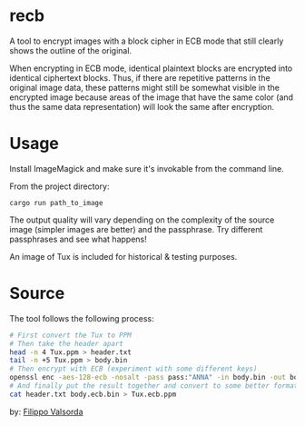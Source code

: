 # recb
 A tool to encrypt images with a block cipher in ECB mode that still clearly shows the outline of the original. 
 
 When encrypting in ECB mode, identical plaintext blocks are encrypted into identical ciphertext blocks. Thus, if there are repetitive patterns in the original image data, these patterns might still be somewhat visible in the encrypted image because areas of the image that have the same color (and thus the same data representation) will look the same after encryption.

# Usage
 Install ImageMagick and make sure it's invokable from the command line.

 From the project directory:
 ```
 cargo run path_to_image
 ```
 The output quality will vary depending on the complexity of the source image (simpler images are better) and the passphrase. Try different passphrases and see what happens!

 An image of Tux is included for historical & testing purposes.

# Source
 The tool follows the following process:
 ```bash
 # First convert the Tux to PPM
 # Then take the header apart
 head -n 4 Tux.ppm > header.txt
 tail -n +5 Tux.ppm > body.bin
 # Then encrypt with ECB (experiment with some different keys)
 openssl enc -aes-128-ecb -nosalt -pass pass:"ANNA" -in body.bin -out body.ecb.bin
 # And finally put the result together and convert to some better format
 cat header.txt body.ecb.bin > Tux.ecb.ppm
 ```
 by: [Filippo Valsorda](https://words.filippo.io/the-ecb-penguin/)
